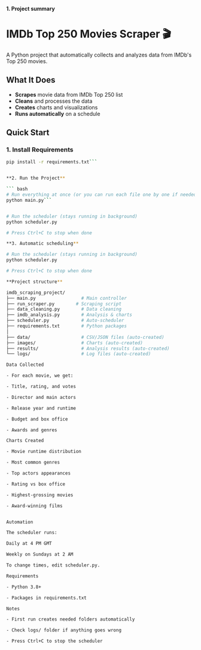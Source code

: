 **1. Project summary**

# IMDb Top 250 Movies Scraper 🎬

A Python project that automatically collects and analyzes data from IMDb's Top 250 movies.

## What It Does

- **Scrapes** movie data from IMDb Top 250 list
- **Cleans** and processes the data
- **Creates** charts and visualizations
- **Runs automatically** on a schedule

## Quick Start

### 1. Install Requirements
```bash
pip install -r requirements.txt```


**2. Run the Project**

``` bash
# Run everything at once (or you can run each file one by one if needed)
python main.py```


# Run the scheduler (stays running in background)
python scheduler.py

# Press Ctrl+C to stop when done

**3. Automatic scheduling**

# Run the scheduler (stays running in background)
python scheduler.py

# Press Ctrl+C to stop when done

**Project structure**

imdb_scraping_project/
├── main.py                 # Main controller
├── run_scraper.py        # Scraping script
├── data_cleaning.py        # Data cleaning
├── imdb_analysis.py        # Analysis & charts
├── scheduler.py            # Auto-scheduler
├── requirements.txt        # Python packages
│
├── data/                   # CSV/JSON files (auto-created)
├── images/                 # Charts (auto-created)
├── results/                # Analysis results (auto-created)
└── logs/                   # Log files (auto-created)

Data Collected

- For each movie, we get:

- Title, rating, and votes

- Director and main actors

- Release year and runtime

- Budget and box office

- Awards and genres

Charts Created

- Movie runtime distribution

- Most common genres

- Top actors appearances

- Rating vs box office

- Highest-grossing movies

- Award-winning films


Automation

The scheduler runs:

Daily at 4 PM GMT

Weekly on Sundays at 2 AM

To change times, edit scheduler.py.

Requirements

- Python 3.8+

- Packages in requirements.txt

Notes

- First run creates needed folders automatically

- Check logs/ folder if anything goes wrong

- Press Ctrl+C to stop the scheduler
